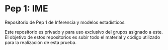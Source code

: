 # Pep 1: IME

Repositorio de Pep 1 de Inferencia y modelos estadísticos. 

Este repositorio es privado y para uso exclusivo del grupos asignado a este. El objetivo de estos repositorios es subir todo el material y código utilizado para la realización de esta prueba.


